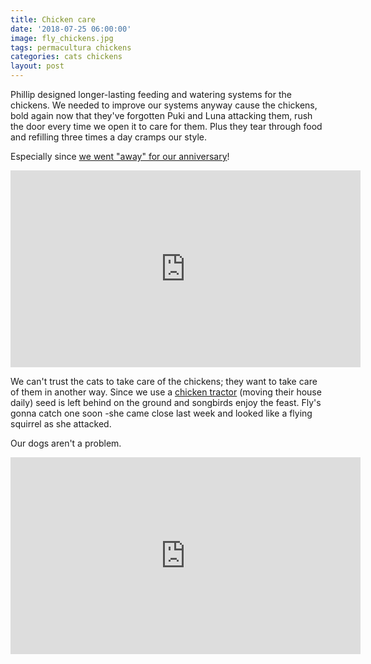 ```yaml
---
title: Chicken care
date: '2018-07-25 06:00:00'
image: fly_chickens.jpg
tags: permacultura chickens
categories: cats chickens
layout: post
---
```


Phillip designed longer-lasting feeding and watering systems for the chickens. We needed to improve our systems anyway cause the chickens, bold again now that they've forgotten Puki and Luna attacking them, rush the door every time we open it to care for them.  Plus they tear through food and refilling three times a day cramps our style.

Especially since [we went "away" for our anniversary](http://reverdecer.annalisagross.com/2018/07/23/feliz_aniversario/)!

<iframe width="560" height="315" src="https://www.youtube.com/embed/34CqpmUNugY" frameborder="0" allow="autoplay; encrypted-media" allowfullscreen></iframe>

We can't trust the cats to take care of the chickens; they want to take care of them in another way. Since we use a [chicken tractor](https://reverdecer.annalisagross.com/2018/05/07/chicken-tractor/) (moving their house daily) seed is left behind on the ground and songbirds enjoy the feast. Fly's gonna catch one soon -she came close last week and looked like a flying squirrel as she attacked.

Our dogs aren't a problem.
<iframe width="560" height="315" src="https://www.youtube.com/embed/q70U9GH3kbg" frameborder="0" allow="autoplay; encrypted-media" allowfullscreen></iframe>